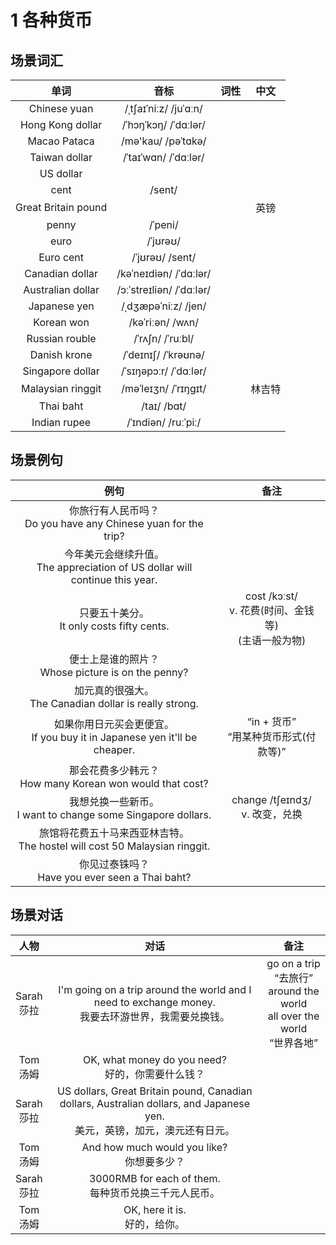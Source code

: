 # 1 各种货币

## 场景词汇

|        单词         |           音标           | 词性 |  中文  |
| :-----------------: | :----------------------: | :--: | :----: |
|    Chinese yuan     |  /ˌtʃaɪˈniːz/ /juˈɑːn/   |      |        |
|  Hong Kong dollar   |   /ˈhɔŋˈkɔŋ/ /ˈdɑːlər/   |      |        |
|    Macao Pataca     |    /mə'kau/ /pəˈtɑkə/    |      |        |
|    Taiwan dollar    |   /ˈtaɪˈwɑn/ /ˈdɑːlər/   |      |        |
|      US dollar      |                          |      |        |
|        cent         |          /sent/          |      |        |
| Great Britain pound |                          |      |  英镑  |
|        penny        |         /ˈpeni/          |      |        |
|        euro         |         /ˈjʊrəʊ/         |      |        |
|      Euro cent      |     /ˈjʊrəʊ/ /sent/      |      |        |
|   Canadian dollar   |  /kəˈneɪdiən/ /ˈdɑːlər/  |      |        |
|  Australian dollar  | /ɔːˈstreɪliən/ /ˈdɑːlər/ |      |        |
|    Japanese yen     |   /ˌdʒæpəˈniːz/ /jen/    |      |        |
|     Korean won      |     /kəˈriːən/ /wʌn/     |      |        |
|   Russian rouble    |     /ˈrʌʃn/ /ˈruːbl/     |      |        |
|    Danish krone     |   /ˈdeɪnɪʃ/ /ˈkrəʊnə/    |      |        |
|  Singapore dollar   |  /ˈsɪŋəpɔːr/ /ˈdɑːlər/   |      |        |
|  Malaysian ringgit  |   /məˈleɪʒn/ /ˈrɪŋɡɪt/   |      | 林吉特 |
|      Thai baht      |       /taɪ/ /bɑt/        |      |        |
|    Indian rupee     |   /ˈɪndiən/ /ruːˈpiː/    |      |        |

## 场景例句

|                             例句                             |                            备注                             |
| :----------------------------------------------------------: | :---------------------------------------------------------: |
| 你旅行有人民币吗？<br />Do you have any Chinese yuan for the trip? |                                                             |
| 今年美元会继续升值。<br />The appreciation of US dollar will continue this year. |                                                             |
|        只要五十美分。<br />It only costs fifty cents.        | cost /kɔːst/<br />v. 花费(时间、金钱等)<br />(主语一般为物) |
|    便士上是谁的照片？<br />Whose picture is on the penny?    |                                                             |
| 加元真的很强大。<br />The Canadian dollar is really strong.  |                                                             |
| 如果你用日元买会更便宜。<br />If you buy it in Japanese yen it'll be cheaper. |          “in + 货币”<br />“用某种货币形式(付款等)”          |
| 那会花费多少韩元？<br />How many Korean won would that cost? |                                                             |
| 我想兑换一些新币。<br />I want to change some Singapore dollars. |             change /tʃeɪndʒ/<br />v. 改变，兑换             |
| 旅馆将花费五十马来西亚林吉特。<br />The hostel will cost 50 Malaysian ringgit. |                                                             |
|     你见过泰铢吗？<br />Have you ever seen a Thai baht?      |                                                             |

## 场景对话

|      人物       |                             对话                             |                             备注                             |
| :-------------: | :----------------------------------------------------------: | :----------------------------------------------------------: |
| Sarah<br />莎拉 | I'm going on a trip around the world and I need to exchange money.<br />我要去环游世界，我需要兑换钱。 | go on a trip<br />“去旅行”<br />around the world<br />all over the world<br />“世界各地” |
|  Tom<br />汤姆  |    OK, what money do you need?<br />好的，你需要什么钱？     |                                                              |
| Sarah<br />莎拉 | US dollars, Great Britain pound, Canadian dollars, Australian dollars, and Japanese yen.<br />美元，英镑，加元，澳元还有日元。 |                                                              |
|  Tom<br />汤姆  |        And how much would you like?<br />你想要多少？        |                                                              |
| Sarah<br />莎拉 |  3000RMB for each of them.<br />每种货币兑换三千元人民币。   |                                                              |
|  Tom<br />汤姆  |              OK, here it is.<br />好的，给你。               |                                                              |